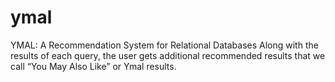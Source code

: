 # ymal
YMAL: A Recommendation System for Relational Databases
Along with the results of each query, the user gets additional recommended results that we call “You May Also Like” or Ymal results.
